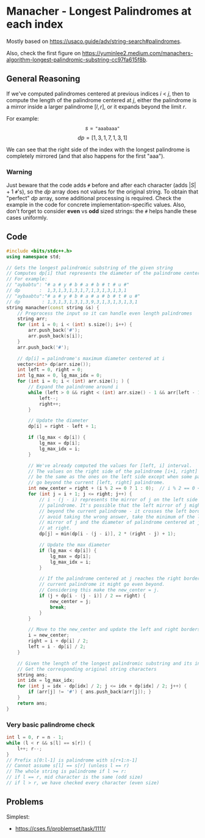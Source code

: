 # Manacher - Longest Palindromes at each index
Mostly based on https://usaco.guide/adv/string-search#palindromes.

Also, check the first figure on https://yuminlee2.medium.com/manachers-algorithm-longest-palindromic-substring-cc97fa615f8b.

## General Reasoning
If we've computed palindromes centered at previous indices $i$ < $j$, then to compute the length of the palindrome centered at $j$, either the palindrome is a mirror inside a larger palindrome $[l, r]$, or it expands beyond the limit $r$.

For example: $$s = \texttt{"aaabaaa"}$$
$$ dp = [1, 3, 1, 7, 1, 3, 1]$$


We can see that the right side of the index with the longest palindrome is completely mirrored (and that also happens for the first "aaa").

### Warning
Just beware that the code adds `#` before and after each character (adds $|S| + 1$ `#`'s), so the $dp$ array does not values for the original string. To obtain that "perfect" $dp$ array, some additional processing is required. Check the example in the code for concrete implementation-specific values. Also, don't forget to consider **even** vs **odd** sized strings: the `#` helps handle these cases uniformly.

## Code

```cpp
#include <bits/stdc++.h>
using namespace std;

// Gets the longest palindromic substring of the given string
// Computes dp[i] that represents the diameter of the palindrome centered at i
// For example:
// "aybabtu": "# a # y # b # a # b # t # u #"
// dp       :  1,3,1,3,1,3,1,7,1,3,1,3,1,3,1
// "aybaabtu":"# a # y # b # a # a # b # t # u #"
// dp        : 1,3,1,3,1,3,1,3,9,3,1,3,1,3,1,3,1
string manacher(const string &s) {
	// Preprocess the input so it can handle even length palindromes
	string arr;
	for (int i = 0; i < (int) s.size(); i++) {
		arr.push_back('#');
		arr.push_back(s[i]);
	}
	arr.push_back('#');

	// dp[i] = palindrome's maximum diameter centered at i
	vector<int> dp(arr.size());
	int left = 0, right = 0;
	int lg_max = 0, lg_max_idx = 0;
	for (int i = 0; i < (int) arr.size(); ) {
		// Expand the palindrome around i
		while (left > 0 && right < (int) arr.size() - 1 && arr[left - 1] == arr[right + 1]) {
			left--;
			right++;
		}

		// Update the diameter
		dp[i] = right - left + 1;

		if (lg_max < dp[i]) {
			lg_max = dp[i];
			lg_max_idx = i;
		}

        // We've already computed the values for [left, i] interval.
		// The values on the right side of the palindrome [i+1, right] will
		// be the same as the ones on the left side except when some palindromes
		// go beyond the current [left, right] palindrome.
		int new_center = right + (i % 2 == 0 ? 1 : 0);  // i % 2 == 0 <=> s[i] == '#' (delimiter)
		for (int j = i + 1; j <= right; j++) {
			// i - (j - i) represents the mirror of j on the left side of the
			// palindrome. It's possible that the left mirror of j might go
			// beyond the current palindrome - it crosses the left border. To
			// avoid taking the wrong answer, take the minimum of the left
			// mirror of j and the diameter of palindrome centered at j ending
			// at right.
			dp[j] = min(dp[i - (j - i)], 2 * (right - j) + 1);

			// Update the max diameter
			if (lg_max < dp[i]) {
				lg_max = dp[i];
				lg_max_idx = i;
			}

			// If the palindrome centered at j reaches the right border of the
			// current palindrome it might go even beyond.
			// Considering this make the new_center = j.
			if (j + dp[i - (j - i)] / 2 == right) {
				new_center = j;
				break;
			}
		}

		// Move to the new_center and update the left and right borders.
		i = new_center;
		right = i + dp[i] / 2;
		left = i - dp[i] / 2;
	}

    // Given the length of the longest palindromic substring and its index
    // Get the corresponding original string characters
	string ans;
    int idx = lg_max_idx;
	for (int j = idx - dp[idx] / 2; j <= idx + dp[idx] / 2; j++) {
		if (arr[j] != '#') { ans.push_back(arr[j]); }
	}
	return ans;
}
```

### Very basic palindrome check
```cpp
int l = 0, r = n - 1;
while (l < r && s[l] == s[r]) {
	l++; r--;
}
// Prefix s[0:l-1] is palindrome with s[r+1:n-1]
// Cannot assume s[l] == s[r] (unless l == r)
// The whole string is palindrome if l >= r:
// if l == r, mid character is the same (odd size)
// if l > r, we have checked every character (even size)
```

## Problems
Simplest:
- https://cses.fi/problemset/task/1111/
